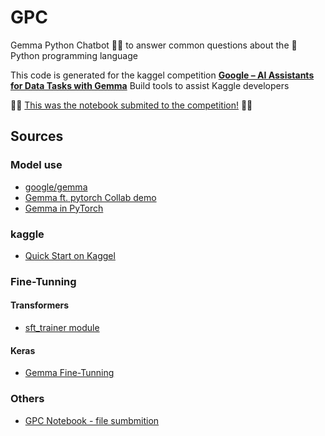 # GPC
Gemma Python Chatbot 🚀🚀 to answer common questions about the 🐍 Python programming language 

This code is generated for the kaggel competition 
[**Google – AI Assistants for Data Tasks with Gemma**](https://www.kaggle.com/competitions/data-assistants-with-gemma/overview)
Build tools to assist Kaggle developers

🥇🥇 [This was the notebook submited to the competition!](https://www.kaggle.com/code/dlesmes/gemma-python-chat-gpc) 🥇🥇

## Sources
### Model use
* [google/gemma](https://www.kaggle.com/models/google/gemma/frameworks/flax/code)
* [Gemma ft. pytorch Collab demo](https://colab.research.google.com/github/google/generative-ai-docs/blob/main/site/en/gemma/docs/pytorch_gemma.ipynb#scrollTo=viESUwjq5cAz)
* [Gemma in PyTorch](https://ai.google.dev/gemma/docs/pytorch_gemma)
### kaggle
* [Quick Start on Kaggel](https://www.kaggle.com/docs/notebooks)
### Fine-Tunning
#### Transformers 
* [sft_trainer module](https://huggingface.co/docs/trl/en/sft_trainer#training-adapters-with-base-8-bit-models)
#### Keras
* [Gemma Fine-Tunning](https://colab.research.google.com/github/google/generative-ai-docs/blob/main/site/en/gemma/docs/lora_tuning.ipynb#scrollTo=gSsRdeiof_rJ)
### Others
* [GPC Notebook - file sumbmition](https://www.kaggle.com/dlesmes/gpc-gemma-python-chat/edit)

